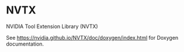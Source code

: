 # NVTX

NVIDIA Tool Extension Library (NVTX)

See https://nvidia.github.io/NVTX/doc/doxygen/index.html for Doxygen documentation.
